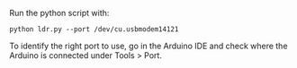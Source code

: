 Run the python script with:

`python ldr.py --port /dev/cu.usbmodem14121`

To identify the right port to use, go in the Arduino IDE and check where the Arduino is connected under Tools > Port.
